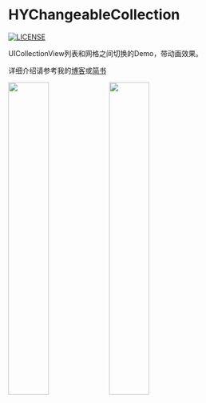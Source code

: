 # HYChangeableCollection
[![LICENSE](https://img.shields.io/badge/license-Anti%20MIT-blue.svg)](https://github.com/Hank-Zhong/HYChangeableCollection/blob/master/LICENSE)

UICollectionView列表和网格之间切换的Demo，带动画效果。

详细介绍请参考我的[博客](https://www.hlzhy.com/?p=57)或[简书](https://www.jianshu.com/p/443b73f72702)

<img src="https://github.com/Hank-Zhong/HYChangeableCollection/blob/master/切换动画.gif" width="40%" height="40%"><img src="https://github.com/Hank-Zhong/HYChangeableCollection/blob/master/动画慢放.gif" width="40%" height="40%">

